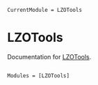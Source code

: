 ```@meta
CurrentModule = LZOTools
```

# LZOTools

Documentation for [LZOTools](https://github.com/reallyasi9/LZOTools.jl).

```@index
```

```@autodocs
Modules = [LZOTools]
```
